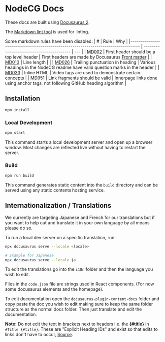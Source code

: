 # NodeCG Docs

These docs are built using [Docusaurus 2](https://v2.docusaurus.io/).

The [Markdown lint tool](https://github.com/DavidAnson/markdownlint) is used for linting.

Some markdown rules have been disabled:
| #                                                                                  | Rule                                      | Why |
|----------------------------------------------------------------------------------- | ----------------------------------------- | --- |
| [MD002](https://github.com/DavidAnson/markdownlint/blob/master/doc/Rules.md#md002) | First header should be a top level header | First headers are made by Docusaurus [Front matter](https://docusaurus.io/docs/markdown-features#front-matter)  |
| [MD013](https://github.com/DavidAnson/markdownlint/blob/master/doc/Rules.md#md013) | Line length                               |     |
| [MD026](https://github.com/DavidAnson/markdownlint/blob/master/doc/Rules.md#md026) | Trailing punctuation in heading           | Various headings in the NodeCG readme have valid question marks in the header |
| [MD033](https://github.com/DavidAnson/markdownlint/blob/master/doc/Rules.md#md033) | Inline HTML                               | Video tags are used to demonstrate certain concepts |
| [MD051](https://github.com/DavidAnson/markdownlint/blob/master/doc/Rules.md#md051) | Link fragments should be valid            | Innerpage links done using anchor tags, not following GitHub heading algorithm |

## Installation

```bash
npm install
```

### Local Development

```bash
npm start
```

This command starts a local development server and open up a browser window. Most changes are reflected live without having to restart the server.

### Build

```bash
npm run build
```

This command generates static content into the `build` directory and can be served using any static contents hosting service.

## Internationalization / Translations

We currently are targeting Japanese and French for our translations but if you want to help out and translate it in your own language by all means please do so.

To run a local dev server on a specific translation, run:

```bash
npx docusaurus serve --locale <locale>

# Example for Japanese
npx docusaurus serve --locale ja
```

To edit the translations go into the `i18n` folder and then the language you wish to edit.

Files in the `code.json` file are strings used in React components. (For now some docusaurus elements and the homepage).

To edit documentation open the `docusaurus-plugin-content-docs` folder and copy paste the doc you wish to edit making sure to keep the same folder structure as the normal docs folder. Then just translate and edit the documentation.

**Note:** Do not edit the text in brackets next to headers i.e. the **{#title}** in `#Title {#title}`. These are "Explicit Heading IDs" and exist so that edits to links don't have to occur, [Source](https://docusaurus.io/docs/i18n/tutorial#translate-the-pages).
